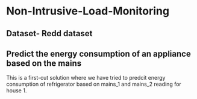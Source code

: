 # Non-Intrusive-Load-Monitoring

## Dataset- Redd dataset

## Predict the energy consumption of an appliance based on the mains 

This is a first-cut solution where we have tried to predcit energy consumption of refrigerator based on mains_1 and mains_2 reading for house 1.
